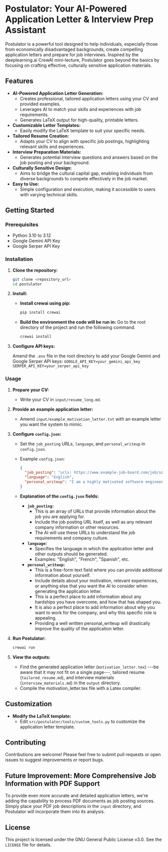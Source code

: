 # Postulator: Your AI-Powered Application Letter & Interview Prep Assistant

Postulator is a powerful tool designed to help individuals, especially those from economically disadvantaged backgrounds, create compelling application letters and prepare for job interviews. Inspired by the deeplearning.ai CrewAI mini-lecture, Postulator goes beyond the basics by focusing on crafting effective, culturally sensitive application materials.

## Features

-   **AI-Powered Application Letter Generation:**
    -   Creates professional, tailored application letters using your CV and provided examples.
    -   Leverages AI to match your skills and experiences with job requirements.
    -   Generates LaTeX output for high-quality, printable letters.
-   **Customizable Letter Templates:**
    -   Easily modify the LaTeX template to suit your specific needs.
-   **Tailored Resume Creation:**
    -   Adapts your CV to align with specific job postings, highlighting relevant skills and experiences.
-   **Interview Preparation Materials:**
    -   Generates potential interview questions and answers based on the job posting and your background.
-   **Culturally Sensitive Design:**
    -   Aims to bridge the cultural capital gap, enabling individuals from diverse backgrounds to compete effectively in the job market.
-   **Easy to Use:**
    -   Simple configuration and execution, making it accessible to users with varying technical skills.

## Getting Started

### Prerequisites

-   Python 3.10 to 3.12
-   Google Gemini API Key
-   Google Serper API Key

### Installation

1.  **Clone the repository:**

    ```bash
    git clone <repository_url>
    cd postulator
    ```

2.  **Install:**

    -   **Install crewai using pip:**

        ```bash
        pip install crewai
        ```

    -   **Build the environment the code will be run in:**
        Go to the root directory of the project and run the following command.
        ```bash
        crewai install
        ```

3.  **Configure API keys:**

    Amend the `.env` file in the root directory to add your Google Gemini and Google Serper API keys:
        ```
        GOOGLE_API_KEY=your_gemini_api_key
        SERPER_API_KEY=your_serper_api_key
        ```

### Usage

1.  **Prepare your CV:**
    -   Write your CV in `input/resume_long.md`.

2.  **Provide an example application letter:**
    -   Amend `input/example_motivation_letter.txt` with an example letter you want the system to mimic.

3.  **Configure `config.json`:**
    -   Set the `job_posting` URLs, `language`, and `personal_writeup` in `config.json`.
    -   Example `config.json`:

        ```json
        {
          "job_posting": "urls: https://www.example-job-board.com/job/software-engineer ; https://www.example-company.com/about-us",
          "language": "English",
          "personal_writeup": "I am a highly motivated software engineer with a passion for building scalable and efficient systems. I have experience in Python, Java, and cloud technologies. I am particularly interested in this role because it aligns with my career goals and allows me to contribute to innovative projects. I have overcome a difficult economic background through hard work, and I am highly motivated to succeed. I'm also very interested in the company's commitment to social responsibility."
        }
        ```

    -   **Explanation of the `config.json` fields:**

        * **`job_posting`:**
            * This is an array of URLs that provide information about the job you are applying for.
            * Include the job posting URL itself, as well as any relevant company information or other resources.
            * The AI will use these URLs to understand the job requirements and company culture.
        * **`language`:**
            * Specifies the language in which the application letter and other outputs should be generated.
            * Examples: "English", "French", "Spanish", etc.
        * **`personal_writeup`:**
            * This is a free-form text field where you can provide additional information about yourself.
            * Include details about your motivation, relevant experiences, or anything else that you want the AI to consider when generating the application letter.
            * This is a perfect place to add information about any hardships you have overcome, and how that has shaped you.
            * It is also a perfect place to add information about why you want to work for the company, and why this specific role is appealing.
            * Providing a well written personal_writeup will drastically improve the quality of the application letter.

4.  **Run Postulator:**

    ```bash
    crewai run
    ```

5.  **View the outputs:**
    -   Find the generated application letter (`motivation_letter.tex`) ---be aware that it may not fit on a single page---, tailored resume (`tailored_resume.md`), and interview materials (`interview_materials.md`) in the `output` directory.
    -   Compile the motivation_letter.tex file with a Latex compiler.

## Customization

-   **Modify the LaTeX template:**
    -   Edit `src/postulator/tools/custom_tools.py` to customize the application letter template.

## Contributing

Contributions are welcome! Please feel free to submit pull requests or open issues to suggest improvements or report bugs.

## Future Improvement: More Comprehensive Job Information with PDF Support

To provide even more accurate and detailed application letters, we're adding the capability to process PDF documents as job posting sources. Simply place your PDF job descriptions in the `input` directory, and Postulator will incorporate them into its analysis.

## License

This project is licensed under the GNU General Public License v3.0. See the `LICENSE` file for details.
